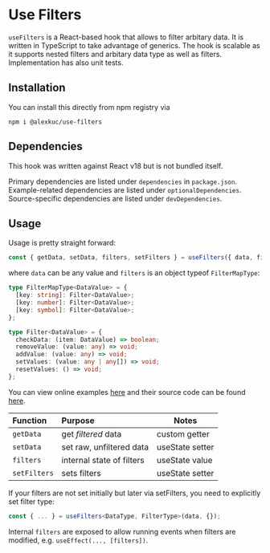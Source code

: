 # Use Filters

`useFilters` is a React-based hook that allows to filter arbitary data. It is written in TypeScript to take advantage of generics. The hook is scalable as it supports nested filters and arbitary data type as well as filters. Implementation has also unit tests.

## Installation

You can install this directly from npm registry via

```shell
npm i @alexkuc/use-filters
```

## Dependencies

This hook was written against React v18 but is not bundled itself.

Primary dependencies are listed under `dependencies` in `package.json`.
Example-related dependencies are listed under `optionalDependencies`.
Source-specific dependencies are listed under `devDependencies`.

## Usage

Usage is pretty straight forward:

```ts
const { getData, setData, filters, setFilters } = useFilters({ data, filters });
```

where `data` can be any value and `filters` is an object typeof `FilterMapType`:

```ts
type FilterMapType<DataValue> = {
  [key: string]: Filter<DataValue>;
  [key: number]: Filter<DataValue>;
  [key: symbol]: Filter<DataValue>;
};
```

```ts
type Filter<DataValue> = {
  checkData: (item: DataValue) => boolean;
  removeValue: (value: any) => void;
  addValue: (value: any) => void;
  setValues: (value: any | any[]) => void;
  resetValues: () => void;
};
```

You can view online examples [here](https://alexkuc.github.io/use-filters/) and their source code can be found [here](./examples/).

| Function     | Purpose                   | Notes           |
| :----------- | :------------------------ | --------------- |
| `getData`    | get _filtered_ data       | custom getter   |
| `setData`    | set raw, unfiltered data  | useState setter |
| `filters`    | internal state of filters | useState value  |
| `setFilters` | sets filters              | useState setter |

If your filters are not set initially but later via setFilters, you need to explicitly set filter type:

```ts
const { ... } = useFilters<DataType, FilterType>(data, {});
```

Internal `filters` are exposed to allow running events when filters are modified, e.g. `useEffect(..., [filters])`.
